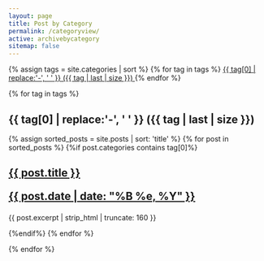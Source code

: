 ```yaml
---
layout: page
title: Post by Category
permalink: /categoryview/
active: archivebycategory
sitemap: false
---
```

<div>
{% assign tags = site.categories | sort %}
{% for tag in tags %}
 <span class="site-tag">
    <a href="#{{ tag | first | slugify }}">
            {{ tag[0] | replace:'-', ' ' }} ({{ tag | last | size }})
    </a>
</span>
{% endfor %}
</section>
</div>

<div id="index">

{% for tag in tags %}
<a name="{{ tag[0] }}"></a><h2>{{ tag[0] | replace:'-', ' ' }} ({{ tag | last | size }}) </h2>
{% assign sorted_posts = site.posts | sort: 'title' %}
{% for post in sorted_posts %}
{%if post.categories contains tag[0]%}

  <h2><a href="{{ site.url }}{{ post.url }}" title="{{ post.title }}">{{ post.title }} <p class="date">{{ post.date |  date: "%B %e, %Y" }}</p></a></h2>
   <p>{{ post.excerpt | strip_html | truncate: 160 }}</p>

{%endif%}
{% endfor %}

{% endfor %}
</div>

